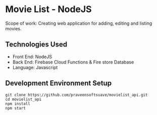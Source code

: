 # Movie List - NodeJS

Scope of work: Creating web application for adding, editing and listing movies.

## Technologies Used
* Front End: NodeJS 
* Back End: Firebase Cloud Functions & Fire store Database
* Language: Javascript

## Development Environment Setup
```
git clone https://github.com/praveensoftsuave/movielist_api.git
cd movielist_api
npm install
npm start



